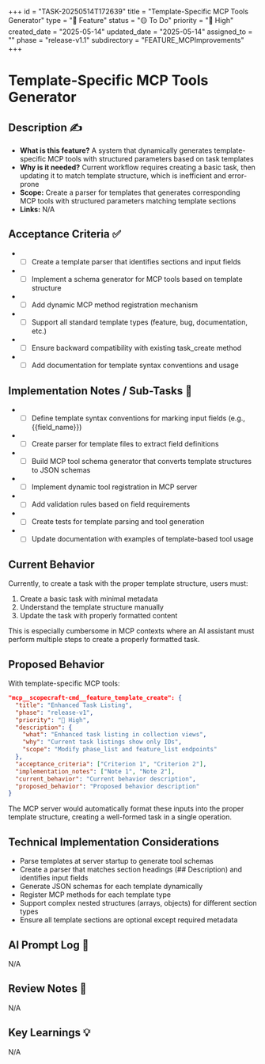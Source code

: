 +++
id = "TASK-20250514T172639"
title = "Template-Specific MCP Tools Generator"
type = "🌟 Feature"
status = "🟡 To Do"
priority = "🔼 High"
created_date = "2025-05-14"
updated_date = "2025-05-14"
assigned_to = ""
phase = "release-v1.1"
subdirectory = "FEATURE_MCPImprovements"
+++

# Template-Specific MCP Tools Generator

## Description ✍️

* **What is this feature?** A system that dynamically generates template-specific MCP tools with structured parameters based on task templates
* **Why is it needed?** Current workflow requires creating a basic task, then updating it to match template structure, which is inefficient and error-prone
* **Scope:** Create a parser for templates that generates corresponding MCP tools with structured parameters matching template sections
* **Links:** N/A

## Acceptance Criteria ✅

* - [ ] Create a template parser that identifies sections and input fields
* - [ ] Implement a schema generator for MCP tools based on template structure
* - [ ] Add dynamic MCP method registration mechanism
* - [ ] Support all standard template types (feature, bug, documentation, etc.)
* - [ ] Ensure backward compatibility with existing task_create method
* - [ ] Add documentation for template syntax conventions and usage

## Implementation Notes / Sub-Tasks 📝

* - [ ] Define template syntax conventions for marking input fields (e.g., {{field_name}})
* - [ ] Create parser for template files to extract field definitions
* - [ ] Build MCP tool schema generator that converts template structures to JSON schemas
* - [ ] Implement dynamic tool registration in MCP server
* - [ ] Add validation rules based on field requirements
* - [ ] Create tests for template parsing and tool generation
* - [ ] Update documentation with examples of template-based tool usage

## Current Behavior

Currently, to create a task with the proper template structure, users must:
1. Create a basic task with minimal metadata
2. Understand the template structure manually
3. Update the task with properly formatted content

This is especially cumbersome in MCP contexts where an AI assistant must perform multiple steps to create a properly formatted task.

## Proposed Behavior

With template-specific MCP tools:

```json
"mcp__scopecraft-cmd__feature_template_create": {
  "title": "Enhanced Task Listing",
  "phase": "release-v1",
  "priority": "🔼 High",
  "description": {
    "what": "Enhanced task listing in collection views",
    "why": "Current task listings show only IDs",
    "scope": "Modify phase_list and feature_list endpoints"
  },
  "acceptance_criteria": ["Criterion 1", "Criterion 2"],
  "implementation_notes": ["Note 1", "Note 2"],
  "current_behavior": "Current behavior description",
  "proposed_behavior": "Proposed behavior description"
}
```

The MCP server would automatically format these inputs into the proper template structure, creating a well-formed task in a single operation.

## Technical Implementation Considerations

* Parse templates at server startup to generate tool schemas
* Create a parser that matches section headings (## Description) and identifies input fields
* Generate JSON schemas for each template dynamically
* Register MCP methods for each template type
* Support complex nested structures (arrays, objects) for different section types
* Ensure all template sections are optional except required metadata

## AI Prompt Log 🤖

N/A

## Review Notes 👀

N/A

## Key Learnings 💡

N/A
